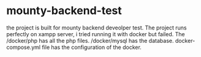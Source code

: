 # mounty-backend-test
the project is built for mounty backend deveolper test.
The project runs perfectly on xampp server, i tried running it with docker but failed. 
The /docker/php has all the php files.
/docker/mysql has the database.
docker-compose.yml file has the configuration of the docker.
